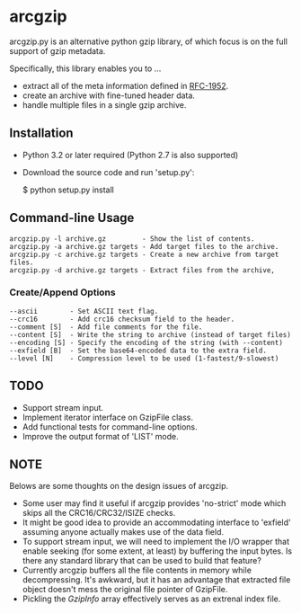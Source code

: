 arcgzip
=======

arcgzip.py is an alternative python gzip library, of which focus is
on the full support of gzip metadata.

Specifically, this library enables you to ...

* extract all of the meta information defined in [RFC-1952](http://www.gzip.org/zlib/rfc-gzip.html).
* create an archive with fine-tuned header data.
* handle multiple files in a single gzip archive.

Installation
------------

* Python 3.2 or later required (Python 2.7 is also supported)
* Download the source code and run 'setup.py':

    $ python setup.py install

Command-line Usage
------------------

    arcgzip.py -l archive.gz         - Show the list of contents.
    arcgzip.py -a archive.gz targets - Add target files to the archive.
    arcgzip.py -c archive.gz targets - Create a new archive from target files.
    arcgzip.py -d archive.gz targets - Extract files from the archive,

### Create/Append Options

    --ascii        - Set ASCII text flag.
    --crc16        - Add crc16 checksum field to the header.
    --comment [S]  - Add file comments for the file.
    --content [S]  - Write the string to archive (instead of target files)
    --encoding [S] - Specify the encoding of the string (with --content)
    --exfield [B]  - Set the base64-encoded data to the extra field.
    --level [N]    - Compression level to be used (1-fastest/9-slowest)

TODO
----

* Support stream input.
* Implement iterator interface on GzipFile class.
* Add functional tests for command-line options.
* Improve the output format of 'LIST' mode.

NOTE
----

Belows are some thoughts on the design issues of arcgzip.

* Some user may find it useful if arcgzip provides 'no-strict' mode which skips
  all the CRC16/CRC32/ISIZE checks.
* It might be good idea to provide an accommodating interface to 'exfield'
  assuming anyone actually makes use of the data field.
* To support stream input, we will need to implement the I/O wrapper that enable
  seeking (for some extent, at least) by buffering the input bytes. Is there any
  standard library that can be used to build that feature?
* Currently arcgzip buffers all the file contents in memory while decompressing.
  It's awkward, but it has an advantage that extracted file object doesn't mess
  the original file pointer of GzipFile.
* Pickling the _GzipInfo_ array effectively serves as an extrenal index file.
